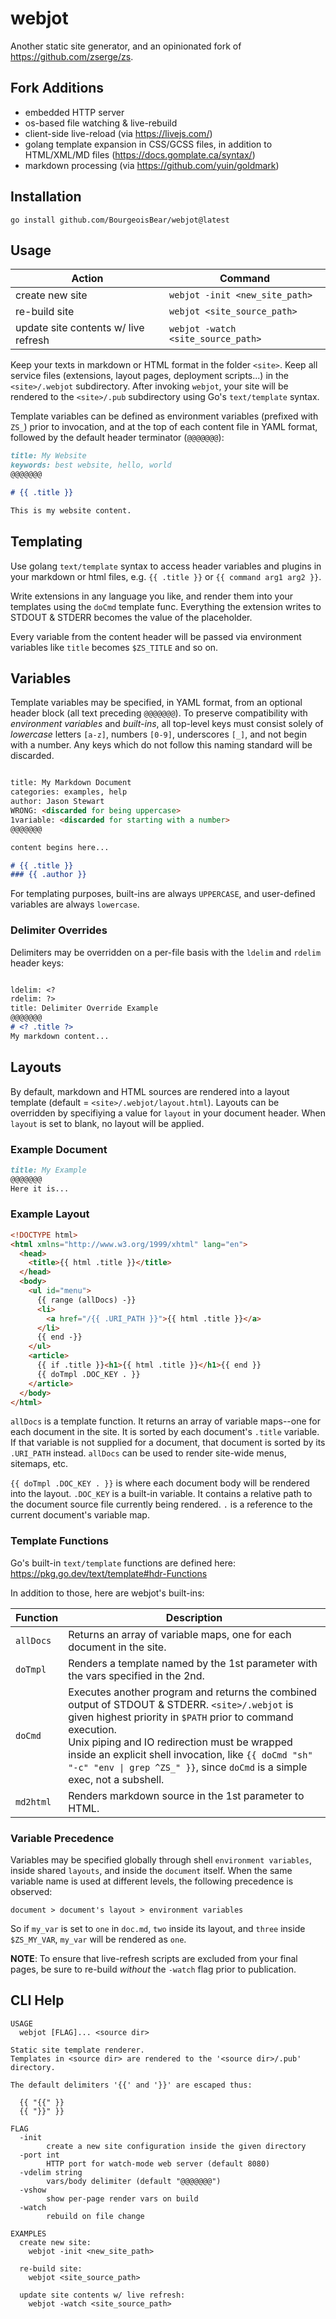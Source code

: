 # webjot

Another static site generator, and an opinionated fork of https://github.com/zserge/zs.

## Fork Additions

* embedded HTTP server
* os-based file watching & live-rebuild
* client-side live-reload (via https://livejs.com/)
* golang template expansion in CSS/GCSS files, in addition to HTML/XML/MD files (https://docs.gomplate.ca/syntax/)
* markdown processing (via https://github.com/yuin/goldmark)


## Installation

```
go install github.com/BourgeoisBear/webjot@latest
```

## Usage

| Action                               | Command                            |
| ------                               | -------                            |
| create new site                      | `webjot -init <new_site_path>`     |
| re-build site                        | `webjot <site_source_path>`        |
| update site contents w/ live refresh | `webjot -watch <site_source_path>` |

Keep your texts in markdown or HTML format in the folder `<site>`. Keep all
service files (extensions, layout pages, deployment scripts...) in the
`<site>/.webjot` subdirectory.  After invoking `webjot`, your site will be
rendered to the `<site>/.pub` subdirectory using Go's `text/template` syntax.

Template variables can be defined as environment variables (prefixed with
`ZS_`) prior to invocation, and at the top of each content file in YAML
format, followed by the default header terminator (`@@@@@@@`):

```md
title: My Website
keywords: best website, hello, world
@@@@@@@

# {{ .title }}

This is my website content.

```


## Templating

Use golang `text/template` syntax to access header variables and plugins in
your markdown or html files, e.g. `{{ .title }}` or `{{ command arg1 arg2 }}`.

Write extensions in any language you like, and render them into your templates
using the `doCmd` template func. Everything the extension writes to STDOUT &
STDERR becomes the value of the placeholder.

Every variable from the content header will be passed via environment variables
like `title` becomes `$ZS_TITLE` and so on.


## Variables

Template variables may be specified, in YAML format, from an optional header
block (all text preceding `@@@@@@@`).  To preserve compatibility with
*environment variables* and *built-ins*, all top-level keys must consist solely
of *lowercase* letters `[a-z]`, numbers `[0-9]`, underscores `[_]`, and not
begin with a number.  Any keys which do not follow this naming standard will be
discarded.

```md

title: My Markdown Document
categories: examples, help
author: Jason Stewart
WRONG: <discarded for being uppercase>
1variable: <discarded for starting with a number>
@@@@@@@

content begins here...

# {{ .title }}
### {{ .author }}

```

For templating purposes, built-ins are always `UPPERCASE`, and user-defined
variables are always `lowercase`.


### Delimiter Overrides

Delimiters may be overridden on a per-file basis with the `ldelim` and `rdelim` header keys:

```md

ldelim: <?
rdelim: ?>
title: Delimiter Override Example
@@@@@@@
# <? .title ?>
My markdown content...

```


## Layouts

By default, markdown and HTML sources are rendered into a layout template (default = `<site>/.webjot/layout.html`).  Layouts can be overridden by specifiying a value for `layout` in your document header.  When `layout` is set to blank, no layout will be applied.


### Example Document

```md
title: My Example
@@@@@@@
Here it is...
```


### Example Layout

```html
<!DOCTYPE html>
<html xmlns="http://www.w3.org/1999/xhtml" lang="en">
  <head>
    <title>{{ html .title }}</title>
  </head>
  <body>
    <ul id="menu">
      {{ range (allDocs) -}}
      <li>
        <a href="/{{ .URI_PATH }}">{{ html .title }}</a>
      </li>
      {{ end -}}
    </ul>
    <article>
      {{ if .title }}<h1>{{ html .title }}</h1>{{ end }}
      {{ doTmpl .DOC_KEY . }}
    </article>
  </body>
</html>
```

`allDocs` is a template function.  It returns an array of variable maps--one for each document in the site.  It is sorted by each document's `.title` variable.  If that variable is not supplied for a document, that document is sorted by its `.URI_PATH` instead.  `allDocs` can be used to render site-wide menus, sitemaps, etc.

`{{ doTmpl .DOC_KEY . }}` is where each document body will be rendered into the layout.  `.DOC_KEY` is a built-in variable.  It contains a relative path to the document source file currently being rendered.  `.` is a reference to the current document's variable map.


### Template Functions

Go's built-in `text/template` functions are defined here: https://pkg.go.dev/text/template#hdr-Functions

In addition to those, here are webjot's built-ins:

| Function  | Description |
| --------  | ----------- |
| `allDocs` | Returns an array of variable maps, one for each document in the site. |
| `doTmpl`  | Renders a template named by the 1st parameter with the vars specified in the 2nd. |
| `doCmd`   | Executes another program and returns the combined output of STDOUT & STDERR.  `<site>/.webjot` is given highest priority in `$PATH` prior to command execution.<br/>Unix piping and IO redirection must be wrapped inside an explicit shell invocation, like `{{ doCmd "sh" "-c" "env \| grep ^ZS_" }}`, since `doCmd` is a simple exec, not a subshell. |
| `md2html` | Renders markdown source in the 1st parameter to HTML. |


### Variable Precedence

Variables may be specified globally through shell `environment variables`,
inside shared `layouts`, and inside the `document` itself.  When the same
variable name is used at different levels, the following precedence is
observed:

```
document > document's layout > environment variables
```

So if `my_var` is set to `one` in `doc.md`, `two` inside its layout, and
`three` inside `$ZS_MY_VAR`, `my_var` will be rendered as `one`.

**NOTE**: To ensure that live-refresh scripts are excluded from your final
pages, be sure to re-build *without* the `-watch` flag prior to publication.


## CLI Help

```
USAGE
  webjot [FLAG]... <source dir>

Static site template renderer.
Templates in <source dir> are rendered to the '<source dir>/.pub' directory.

The default delimiters '{{' and '}}' are escaped thus:

  {{ "{{" }}
  {{ "}}" }}

FLAG
  -init
        create a new site configuration inside the given directory
  -port int
        HTTP port for watch-mode web server (default 8080)
  -vdelim string
        vars/body delimiter (default "@@@@@@@")
  -vshow
        show per-page render vars on build
  -watch
        rebuild on file change

EXAMPLES
  create new site:
    webjot -init <new_site_path>

  re-build site:
    webjot <site_source_path>

  update site contents w/ live refresh:
    webjot -watch <site_source_path>
```

